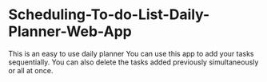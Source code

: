 # Scheduling-To-do-List-Daily-Planner-Web-App
This is an easy to use daily planner
You can use this app to add your tasks sequentially. You can also delete the tasks added previously simultaneously or all at once.
